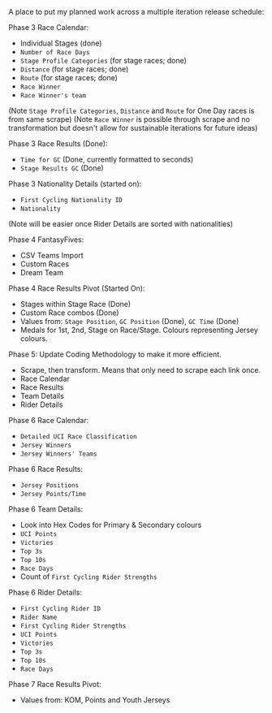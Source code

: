 A place to put my planned work across a multiple iteration release schedule:

Phase 3 Race Calendar:
- Individual Stages (done)
- `Number of Race Days`
- `Stage Profile Categories` (for stage races; done)
- `Distance` (for stage races; done)
- `Route` (for stage races; done)
- `Race Winner`
- `Race Winner's team`

(Note `Stage Profile Categories`, `Distance` and `Route` for One Day races is from same scrape)
(Note `Race Winner` is possible through scrape and no transformation but doesn't allow for sustainable iterations for future ideas)

Phase 3 Race Results (Done):
- `Time for GC` (Done, currently formatted to seconds)
- `Stage Results GC` (Done)

Phase 3 Nationality Details (started on):
- `First Cycling Nationality ID`
- `Nationality`

(Note will be easier once Rider Details are sorted with nationalities)

Phase 4 FantasyFives:
- CSV Teams Import
- Custom Races
- Dream Team

Phase 4 Race Results Pivot (Started On):
- Stages within Stage Race (Done)
- Custom Race combos (Done)
- Values from: `Stage Position`, `GC Position` (Done), `GC Time` (Done)
- Medals for 1st, 2nd, Stage on Race/Stage. Colours representing Jersey colours.

Phase 5: Update Coding Methodology to make it more efficient.
- Scrape, then transform. Means that only need to scrape each link once.
- Race Calendar
- Race Results
- Team Details
- Rider Details

Phase 6 Race Calendar:
- `Detailed UCI Race Classification`
- `Jersey Winners`
- `Jersey Winners' Teams`

Phase 6 Race Results:
- `Jersey Positions`
- `Jersey Points/Time`

Phase 6 Team Details:
- Look into Hex Codes for Primary & Secondary colours
- `UCI Points`
- `Victories`
- `Top 3s`
- `Top 10s`
- `Race Days`
- Count of `First Cycling Rider Strengths`

Phase 6 Rider Details:
- `First Cycling Rider ID`
- `Rider Name`
- `First Cycling Rider Strengths`
- `UCI Points`
- `Victories`
- `Top 3s`
- `Top 10s`
- `Race Days`

Phase 7 Race Results Pivot:
- Values from: KOM, Points and Youth Jerseys
